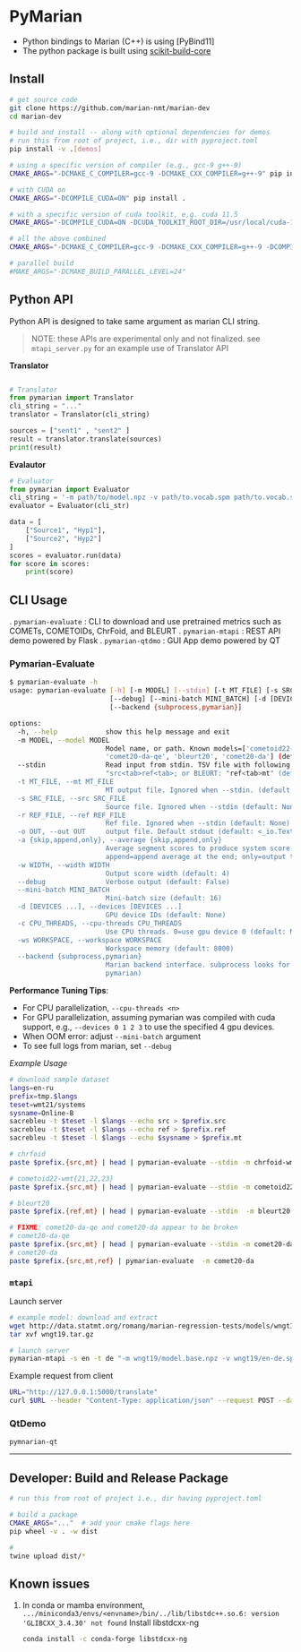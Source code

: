 # PyMarian

* Python bindings to Marian (C++) is using [PyBind11]
* The python package is built using [scikit-build-core](https://github.com/scikit-build/scikit-build-core)


## Install

```bash
# get source code
git clone https://github.com/marian-nmt/marian-dev
cd marian-dev 

# build and install -- along with optional dependencies for demos
# run this from root of project, i.e., dir with pyproject.toml
pip install -v .[demos]   

# using a specific version of compiler (e.g., gcc-9 g++-9)
CMAKE_ARGS="-DCMAKE_C_COMPILER=gcc-9 -DCMAKE_CXX_COMPILER=g++-9" pip install -v .[demos]

# with CUDA on
CMAKE_ARGS="-DCOMPILE_CUDA=ON" pip install . 

# with a specific version of cuda toolkit, e,g. cuda 11.5
CMAKE_ARGS="-DCOMPILE_CUDA=ON -DCUDA_TOOLKIT_ROOT_DIR=/usr/local/cuda-11.5" pip install -v .[demos]

# all the above combined 
CMAKE_ARGS="-DCMAKE_C_COMPILER=gcc-9 -DCMAKE_CXX_COMPILER=g++-9 -DCOMPILE_CUDA=ON -DCUDA_TOOLKIT_ROOT_DIR=/usr/local/cuda-11.1" pip install -v .[demos]

# parallel build
#MAKE_ARGS="-DCMAKE_BUILD_PARALLEL_LEVEL=24"
```


## Python API

Python API is designed to take same argument as marian CLI string.
> NOTE: these APIs are experimental only and not finalized. see `mtapi_server.py` for an example use of Translator API 

**Translator**
```python

# Translator
from pymarian import Translator
cli_string = "..."
translator = Translator(cli_string)

sources = ["sent1" , "sent2" ]
result = translator.translate(sources)
print(result)
```

**Evalautor**
```python
# Evaluator
from pymarian import Evaluator
cli_string = '-m path/to/model.npz -v path/to.vocab.spm path/to.vocab.spm --like comet-qe'
evaluator = Evaluator(cli_str)

data = [
    ["Source1", "Hyp1"],
    ["Source2", "Hyp2"]
]
scores = evaluator.run(data)
for score in scores:
    print(score)
```

## CLI Usage
. `pymarian-evaluate` : CLI to download and use pretrained metrics such as COMETs, COMETOIDs, ChrFoid, and BLEURT
. `pymarian-mtapi` : REST API demo powered by Flask
. `pymarian-qtdmo` : GUI App demo powered by QT 


### Pymarian-Evaluate

```bash
$ pymarian-evaluate -h
usage: pymarian-evaluate [-h] [-m MODEL] [--stdin] [-t MT_FILE] [-s SRC_FILE] [-r REF_FILE] [-o OUT] [-a {skip,append,only}] [-w WIDTH]
                         [--debug] [--mini-batch MINI_BATCH] [-d [DEVICES ...] | -c CPU_THREADS] [-ws WORKSPACE]
                         [--backend {subprocess,pymarian}]

options:
  -h, --help            show this help message and exit
  -m MODEL, --model MODEL
                        Model name, or path. Known models=['cometoid22-wmt21', 'cometoid22-wmt22', 'cometoid22-wmt23', 'chrfoid-wmt23',
                        'comet20-da-qe', 'bleurt20', 'comet20-da'] (default: cometoid22-wmt22)
  --stdin               Read input from stdin. TSV file with following format: QE metrics: "src<tab>mt", Comet with ref:
                        "src<tab>ref<tab>; or BLEURT: "ref<tab>mt" (default: False)
  -t MT_FILE, --mt MT_FILE
                        MT output file. Ignored when --stdin. (default: None)
  -s SRC_FILE, --src SRC_FILE
                        Source file. Ignored when --stdin (default: None)
  -r REF_FILE, --ref REF_FILE
                        Ref file. Ignored when --stdin (default: None)
  -o OUT, --out OUT     output file. Default stdout (default: <_io.TextIOWrapper name='<stdout>' mode='w' encoding='utf-8'>)
  -a {skip,append,only}, --average {skip,append,only}
                        Average segment scores to produce system score. skip=do not output average (default; segment scores only);
                        append=append average at the end; only=output the average only (i.e system score only) (default: skip)
  -w WIDTH, --width WIDTH
                        Output score width (default: 4)
  --debug               Verbose output (default: False)
  --mini-batch MINI_BATCH
                        Mini-batch size (default: 16)
  -d [DEVICES ...], --devices [DEVICES ...]
                        GPU device IDs (default: None)
  -c CPU_THREADS, --cpu-threads CPU_THREADS
                        Use CPU threads. 0=use gpu device 0 (default: None)
  -ws WORKSPACE, --workspace WORKSPACE
                        Workspace memory (default: 8000)
  --backend {subprocess,pymarian}
                        Marian backend interface. subprocess looks for marian binary in PATH. pymarian is a pybind wrapper (default:
                        pymarian)
```

**Performance Tuning Tips**:
* For CPU parallelization, `--cpu-threads <n>`
* For GPU parallelization, assuming pymarian was compiled with cuda support, e.g., `--devices 0 1 2 3` to use the specified 4 gpu devices.
* When OOM error: adjust `--mini-batch` argument
* To see full logs from marian, set `--debug`


*Example Usage*
```bash
# download sample dataset
langs=en-ru
prefix=tmp.$langs
teset=wmt21/systems
sysname=Online-B
sacrebleu -t $teset -l $langs --echo src > $prefix.src
sacrebleu -t $teset -l $langs --echo ref > $prefix.ref
sacrebleu -t $teset -l $langs --echo $sysname > $prefix.mt

# chrfoid
paste $prefix.{src,mt} | head | pymarian-evaluate --stdin -m chrfoid-wmt23 

# cometoid22-wmt{21,22,23}
paste $prefix.{src,mt} | head | pymarian-evaluate --stdin -m cometoid22-wmt22

# bleurt20
paste $prefix.{ref,mt} | head | pymarian-evaluate --stdin  -m bleurt20 --debug

# FIXME: comet20-da-qe and comet20-da appear to be broken 
# comet20-da-qe
paste $prefix.{src,mt} | head | pymarian-evaluate --stdin -m comet20-da-qe
# comet20-da
paste $prefix.{src,mt,ref} | pymarian-evaluate  -m comet20-da 

```

### `mtapi`


Launch server
```bash
# example model: download and extract
wget http://data.statmt.org/romang/marian-regression-tests/models/wngt19.tar.gz 
tar xvf wngt19.tar.gz 

# launch server
pymarian-mtapi -s en -t de "-m wngt19/model.base.npz -v wngt19/en-de.spm wngt19/en-de.spm"
```

 Example request from client
 
 ```bash
 URL="http://127.0.0.1:5000/translate"
 curl $URL --header "Content-Type: application/json" --request POST --data '[{"text":["Good Morning."]}]'
 ```

### QtDemo 
```
pymnarian-qt
```

---

## Developer: Build and Release Package 


```bash
# run this from root of project i.e., dir having pyproject.toml

# build a package
CMAKE_ARGS="..."  # add your cmake flags here
pip wheel -v . -w dist 

# 
twine upload dist/*
```


## Known issues

1. In conda or mamba environment,  `.../miniconda3/envs/<envname>/bin/../lib/libstdc++.so.6: version 'GLIBCXX_3.4.30' not found`
    Install libstdcxx-ng

    ```bash
    conda install -c conda-forge libstdcxx-ng
    ```




